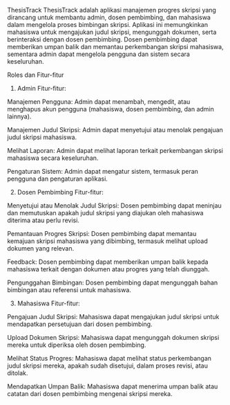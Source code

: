 ThesisTrack
ThesisTrack adalah aplikasi manajemen progres skripsi yang dirancang untuk membantu admin, dosen pembimbing, dan mahasiswa dalam mengelola proses bimbingan skripsi. Aplikasi ini memungkinkan mahasiswa untuk mengajukan judul skripsi, mengunggah dokumen, serta berinteraksi dengan dosen pembimbing. Dosen pembimbing dapat memberikan umpan balik dan memantau perkembangan skripsi mahasiswa, sementara admin dapat mengelola pengguna dan sistem secara keseluruhan.

Roles dan Fitur-fitur
1. Admin
Fitur-fitur:

Manajemen Pengguna: Admin dapat menambah, mengedit, atau menghapus akun pengguna (mahasiswa, dosen pembimbing, dan admin lainnya).

Manajemen Judul Skripsi: Admin dapat menyetujui atau menolak pengajuan judul skripsi mahasiswa.

Melihat Laporan: Admin dapat melihat laporan terkait perkembangan skripsi mahasiswa secara keseluruhan.

Pengaturan Sistem: Admin dapat mengatur sistem, termasuk peran pengguna dan pengaturan aplikasi.

2. Dosen Pembimbing
Fitur-fitur:

Menyetujui atau Menolak Judul Skripsi: Dosen pembimbing dapat meninjau dan memutuskan apakah judul skripsi yang diajukan oleh mahasiswa diterima atau perlu revisi.

Pemantauan Progres Skripsi: Dosen pembimbing dapat memantau kemajuan skripsi mahasiswa yang dibimbing, termasuk melihat upload dokumen yang relevan.

Feedback: Dosen pembimbing dapat memberikan umpan balik kepada mahasiswa terkait dengan dokumen atau progres yang telah diunggah.

Pengunggahan Bimbingan: Dosen pembimbing dapat mengunggah bahan bimbingan atau referensi untuk mahasiswa.

3. Mahasiswa
Fitur-fitur:

Pengajuan Judul Skripsi: Mahasiswa dapat mengajukan judul skripsi untuk mendapatkan persetujuan dari dosen pembimbing.

Upload Dokumen Skripsi: Mahasiswa dapat mengunggah dokumen skripsi mereka untuk diperiksa oleh dosen pembimbing.

Melihat Status Progres: Mahasiswa dapat melihat status perkembangan judul skripsi mereka, apakah sudah disetujui, dalam proses revisi, atau ditolak.

Mendapatkan Umpan Balik: Mahasiswa dapat menerima umpan balik atau catatan dari dosen pembimbing mengenai skripsi mereka.